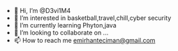 - 👋 Hi, I’m @D3vi1M4
- 👀 I’m interested in basketball,travel,chill,cyber security
- 🌱 I’m currently learning Phyton,java
- 💞️ I’m looking to collaborate on ...
- 📫 How to reach me emirhanteciman@gmail.com

<!---
D3vi1M4/D3vi1M4 is a ✨ special ✨ repository because its `README.md` (this file) appears on your GitHub profile.
You can click the Preview link to take a look at your changes.
--->
